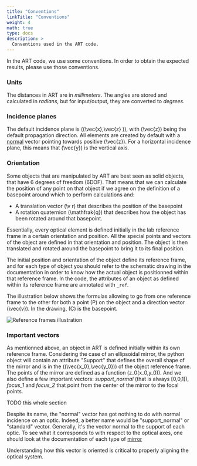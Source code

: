 ```yaml
---
title: "Conventions"
linkTitle: "Conventions"
weight: 4
math: true
type: docs
description: >
  Conventions used in the ART code.
---
```


In the ART code, we use some conventions. In order to obtain the expected results, please use those conventions.

### Units
The distances in ART are in *millimeters*.
The angles are stored and calculated in *radians*, but for input/output, they are converted to *degrees*.

### Incidence planes

The default incidence plane is \((\vec{x},\vec{z} )\), with \(\vec{z}\) being the default propagation direction. All elements are created by default with a [normal](#normal) vector pointing towards positive \(\vec{z}\). For a horizontal incidence plane, this means that \(\vec{y}\) is the vertical axis.

### Orientation
Some objects that are manipulated by ART are best seen as solid objects, that have 6 degrees of freedom (6DOF). That means that we can calculate the position of any point on that object if we agree on the definition of a basepoint around which to perform calculations and:
 - A translation vector \(\v r\) that describes the position of the basepoint
 - A rotation quaternion \(\mathfrak{q}\) that describes how the object has been rotated around that basepoint.

Essentially, every optical element is defined initially in the lab reference frame in a certain orientation and position. All the special points and vectors of the object are defined in that orientation and position. The object is then translated and rotated around the basepoint to bring it to its final position.

The initial position and orientation of the object define its reference frame, and for each type of object you should refer to the schematic drawing in the documentation in order to know how the actual object is positionned within that reference frame. In the code, the attributes of an object as defined within its reference frame are annotated with `_ref`. 

The illustration below shows the formulas allowing to go from one reference frame to the other for both a point \(P\) on the object and a direction vector \(\vec{v}\). In the drawing, \(C\) is the basepoint.

![Reference frames illustration](../images/schematic_reference_frames.svg)

### Important vectors
As mentionned above, an object in ART is defined initially within its own reference frame. Considering the case of an ellipsoidal mirror, the python object will contain an attribute "Support" that defines the overall shape of the mirror and is in the \((\vec{x_0},\vec{y_0})\) of the object reference frame. The points of the mirror are defined as a function \(z_0(x_0,y_0)\). And we also define a few important vectors: *support_normal* (that is always [0,0,1]), *focus_1* and *focus_2* that point from the center of the mirror to the focal points.

TODO this whole section

Despite its name, the "normal" vector has got nothing to do with normal incidence on an optic. Indeed, a better name would be "support_normal" or "standard" vector. Generally, it's the vector normal to the support of each optic. To see what it corresponds to with respect to the optical axes, one should look at the documentation of each type of [mirror](artcoreapi/ModuleMirror)

Understanding how this vector is oriented is critical to properly aligning the optical system.

